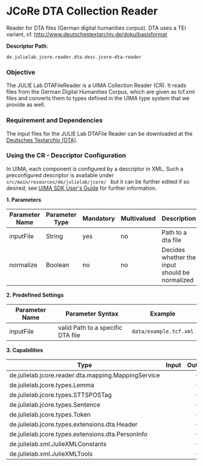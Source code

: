 # JCoRe DTA Collection Reader
Reader for DTA files (German digital humanities corpus).
DTA uses a TEI variant, cf. http://www.deutschestextarchiv.de/doku/basisformat  

**Descriptor Path**:
```
de.julielab.jcore.reader.dta.desc.jcore-dta-reader
```

### Objective
The JULIE Lab DTAFileReader is a UIMA Collection Reader (CR). It reads files from the German Digital Humanities Corpus, which are given as tcf.xml files and converts them to types defined in the UIMA type system that we provide as well.


### Requirement and Dependencies
The input files for the JULIE Lab DTAFile Reader can be downloaded at the [Deutsches Textarchiv (DTA)](http://www.deutschestextarchiv.de/).


### Using the CR - Descriptor Configuration
In UIMA, each component is configured by a descriptor in XML. Such a preconfigured descriptor is available under `src/main/resources/de/julielab/jcore/ ` but it can be further edited if so desired; see [UIMA SDK User's Guide](https://uima.apache.org/downloads/releaseDocs/2.1.0-incubating/docs/html/tools/tools.html#ugr.tools.cde) for further information.

**1. Parameters**

| Parameter Name | Parameter Type | Mandatory | Multivalued | Description |
|----------------|----------------|-----------|-------------|-------------|
| inputFile | String | yes | no | Path to a dta file |
| normalize | Boolean | no | no | Decides whether the input should be normalized |

**2. Predefined Settings**

| Parameter Name | Parameter Syntax | Example |
|----------------|------------------|---------|
| inputFile | valid Path to a specific DTA file | `data/example.tcf.xml` |

**3. Capabilities**

| Type | Input | Output |
|------|:-----:|:------:|
| de.julielab.jcore.reader.dta.mapping.MappingService |  | `+` |
| de.julielab.jcore.types.Lemma |  | `+` |
| de.julielab.jcore.types.STTSPOSTag |  | `+` |
| de.julielab.jcore.types.Sentence |  | `+` |
| de.julielab.jcore.types.Token |  | `+` |
| de.julielab.jcore.types.extensions.dta.Header |  | `+` |
| de.julielab.jcore.types.extensions.dta.PersonInfo|  | `+` |
| de.julielab.xml.JulieXMLConstants |  | `+` |
| de.julielab.xml.JulieXMLTools |  | `+` |
